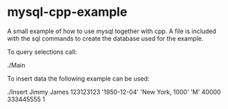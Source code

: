 # mysql-cpp-example
A small example of how to use mysql together with cpp.
A file is included with the sql commands to create the database used for the example.

To query selections call:

./Main

To insert data the following example can be used:

./Insert Jimmy James 123123123 '1950-12-04' 'New York, 1000' 'M' 40000 333445555 1